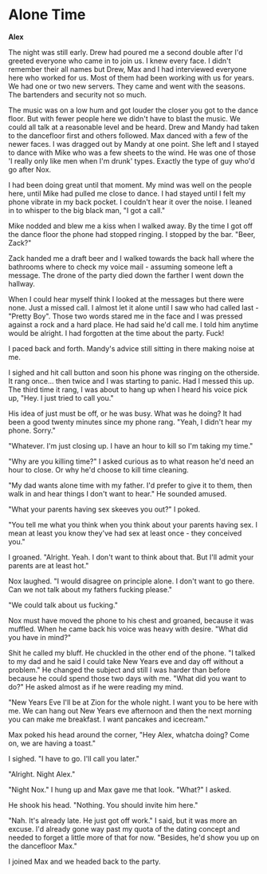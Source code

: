 # Alone Time

**Alex**

The night was still early.  Drew had poured me a second double after I'd greeted everyone who came in to join us.  I knew every face.  I didn't remember their all names but Drew, Max and I had interviewed everyone here who worked for us.  Most of them had been working with us for years.  We had one or two new servers.  They came and went with the seasons.  The bartenders and security not so much.

The music was on a low hum and got louder the closer you got to the dance floor.  But with fewer people here we didn't have to blast the music.  We could all talk at a reasonable level and be heard.  Drew and Mandy had taken to the dancefloor first and others followed.  Max danced with a few of the newer faces.  I was dragged out by Mandy at one point.  She left and I stayed to dance with Mike who was a few sheets to the wind.  He was one of those 'I really only like men when I'm drunk' types.  Exactly the type of guy who'd go after Nox.

I had been doing great until that moment.  My mind was well on the people here, until Mike had pulled me close to dance.  I had stayed until I felt my phone vibrate in my back pocket.  I couldn't hear it over the noise.  I leaned in to whisper to the big black man, "I got a call."

Mike nodded and blew me a kiss when I walked away.  By the time I got off the dance floor the phone had stopped ringing.  I stopped by the bar.  "Beer, Zack?"

Zack handed me a draft beer and I walked towards the back hall where the bathrooms where to check my voice mail - assuming someone left a message.  The drone of the party died down the farther I went down the hallway.

When I could hear myself think I looked at the messages but there were none.  Just a missed call.  I almost let it alone until I saw who had called last - "Pretty Boy".  Those two words stared me in the face and I was pressed against a rock and a hard place.  He had said he'd call me.  I told him anytime would be alright.  I had forgotten at the time about the party.   Fuck!

I paced back and forth.  Mandy's advice still sitting in there making noise at me.

I sighed and hit call button and soon his phone was ringing on the otherside.  It rang once... then twice and I was starting to panic.  Had I messed this up.  The third time it rang, I was about to hang up when I heard his voice pick up, "Hey. I just tried to call you."

His idea of just must be off, or he was busy.  What was he doing?  It had been a good twenty minutes since my phone rang.  "Yeah, I didn't hear my phone.  Sorry."

"Whatever.  I'm just closing up.  I have an hour to kill so I'm taking my time."

"Why are you killing time?"  I asked curious as to what reason he'd need an hour to close.  Or why he'd choose to kill time cleaning.

"My dad wants alone time with my father.  I'd prefer to give it to them, then walk in and hear things I don't want to hear."  He sounded amused.

"What your parents having sex skeeves you out?"  I poked.

"You tell me what you think when you think about your parents having sex.  I mean at least you know they've had sex at least once - they conceived you."

I groaned.  "Alright.  Yeah.  I don't want to think about that.  But I'll admit your parents are at least hot."

Nox laughed.  "I would disagree on principle alone.  I don't want to go there.  Can we not talk about my fathers fucking please."

"We could talk about us fucking."

Nox must have moved the phone to his chest and groaned, because it was muffled.  When he came back his voice was heavy with desire.  "What did you have in mind?"

Shit he called my bluff.  He chuckled in the other end of the phone.  "I talked to my dad and he said I could take New Years eve and day off without a problem."  He changed the subject and still I was harder than before because he could spend those two days with me.  "What did you want to do?"  He asked almost as if he were reading my mind.

"New Years Eve I'll be at Zion for the whole night.  I want you to be here with me.  We can hang out New Years eve afternoon and then the next morning you can make me breakfast.  I want pancakes and icecream."

Max poked his head around the corner, "Hey Alex, whatcha doing?  Come on, we are having a toast."

I sighed.  "I have to go.  I'll call you later."

"Alright.  Night Alex."

"Night Nox."  I hung up and Max gave me that look.  "What?" I asked.

He shook his head.  "Nothing.  You should invite him here."

"Nah.  It's already late.  He just got off work." I said, but it was more an excuse.  I'd already gone way past my quota of the dating concept and needed to forget a little more of that for now.  "Besides, he'd show you up on the dancefloor Max."

I joined Max and we headed back to the party.
